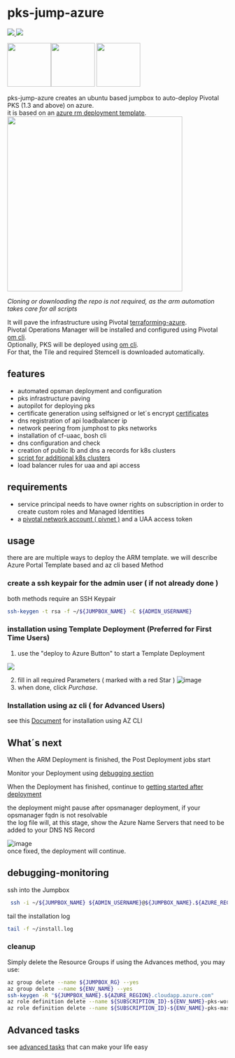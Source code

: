 # pks-jump-azure

<a href="https://portal.azure.com/#create/Microsoft.Template/uri/https%3A%2F%2Fraw.githubusercontent.com%2Fbottkars%2Fpks-jump-azure%2Fmaster%2Fazuredeploy.json" target="_blank">
    <img src="http://azuredeploy.net/deploybutton.png"/>
</a>
<a href="http://armviz.io/#/?load=https%3A%2F%2Fraw.githubusercontent.com%2Fbottkars%2Fpks-jump-azure%2Fmaster%2Fazuredeploy.json" target="_blank">
    <img src="http://armviz.io/visualizebutton.png"/>
</a>

<img src="https://docs.pivotal.io/images/pks.png" width="100"><img src="https://upload.wikimedia.org/wikipedia/commons/thumb/f/f1/Heart_coraz%C3%B3n.svg/800px-Heart_coraz%C3%B3n.svg.png" width="100">
<img src="https://docs.pivotal.io/images/icon_microsoft_azure@2x.png" width="100">

pks-jump-azure creates an ubuntu based jumpbox to auto-deploy Pivotal PKS (1.3 and above) on azure.  
it is based on an  [azure rm deployment template](./azuredeploy.json).  
<img src="https://user-images.githubusercontent.com/8255007/51332226-9e42fa80-1a7b-11e9-97ec-c91de80ace1c.png" width="400">  

*Cloning or downloading the repo is not required, as the arm automation takes care for all scripts* 

It will pave the infrastructure using Pivotal [terraforming-azure](https://github.com/pivotal-cf/terraforming-azure).  
Pivotal Operations Manager will be installed and configured using Pivotal [om cli](https://github.com/pivotal-cf/om).  
Optionally, PKS will be deployed using [om cli](https://github.com/pivotal-cf/om).  
For that, the Tile and required Stemcell is downloaded automatically.

## features

- automated opsman deployment and configuration
- pks infrastructure paving
- autopilot for deploying pks
- certificate generation using selfsigned or let´s encrypt [certificates](#certificates)
- dns registration of api loadbalancer ip
- network peering from jumphost to pks networks
- installation of cf-uaac, bosh cli
- dns configuration and check
- creation of public lb and dns a records for k8s clusters
- [script for additional k8s clusters](docs/create_cluster.md)
- load balancer rules for uaa and api access

## requirements

- service principal needs to have owner rights on subscription in order to create custom roles and Managed Identities
- a [pivotal network account ( pivnet )](network.pivotal.io) and a UAA access token

## usage

there are are multiple ways to deploy the ARM template. we will describe Azure Portal Template based and az cli based Method  

### create a ssh keypair for the admin user ( if not already done )

both methods require an SSH Keypair

```bash
ssh-keygen -t rsa -f ~/${JUMPBOX_NAME} -C ${ADMIN_USERNAME}
```

### installation using Template Deployment (Preferred for First Time Users)

1. use the "deploy to Azure Button" to start a Template Deployment
<a href="https://portal.azure.com/#create/Microsoft.Template/uri/https%3A%2F%2Fraw.githubusercontent.com%2Fbottkars%2Fpks-jump-azure%2Fmaster%2Fazuredeploy.json" target="_blank">
    <img src="http://azuredeploy.net/deploybutton.png"/>
</a>

2. fill in all required Parameters ( marked with a red Star )
![image](https://user-images.githubusercontent.com/8255007/53296940-f0fb9900-3815-11e9-9404-de801064187a.png)
3. when done, click *Purchase*.

### Installation using az cli ( for Advanced Users)

see this [Document](docs/az_cli_method.md) for installation using AZ CLI

## What´s next

When the ARM Deployment is finished, the Post Deployment jobs start

Monitor your Deployment using [debugging section](#debugging-monitoring)

When the Deployment has finished, continue to
[getting started after deployment](./initial_tasks.md)

the deployment might pause after opsmanager deployment, if your  opsmanager  fqdn is not resolvable  
the log file will, at this stage, show the Azure Name Servers that need to be added to your DNS NS Record  

![image](https://user-images.githubusercontent.com/8255007/51382000-ed3d6e00-1b15-11e9-8318-04c9f0993a1d.png)  
once fixed, the deployment will continue.

## debugging-monitoring

ssh into the Jumpbox  

```bash
 ssh -i ~/${JUMPBOX_NAME} ${ADMIN_USERNAME}@${JUMPBOX_NAME}.${AZURE_REGION}.cloudapp.azure.com
```

tail the installation log  

```bash
tail -f ~/install.log
```

### cleanup
Simply delete the Resource Groups
if using the Advances method, you may use:

```bash
az group delete --name ${JUMPBOX_RG} --yes
az group delete --name ${ENV_NAME} --yes
ssh-keygen -R "${JUMPBOX_NAME}.${AZURE_REGION}.cloudapp.azure.com"
az role definition delete --name ${SUBSCRIPTION_ID}-${ENV_NAME}-pks-worker-role
az role definition delete --name ${SUBSCRIPTION_ID}-${ENV_NAME}-pks-master-role
```

## Advanced tasks

see [advanced tasks](docs/advanced.md) that can make your life easy